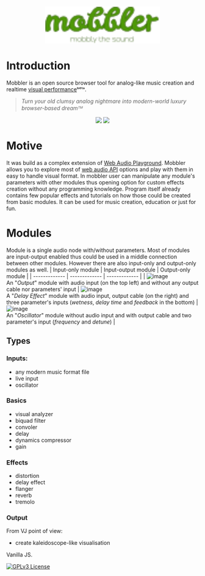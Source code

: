 <p align="center">
  <img src="https://github.com/Megaemce/mobbler/blob/main/img/mobbler.svg" width="300px" />
</p>

# Introduction
Mobbler is an open source browser tool for analog-like music creation and realtime [visual performance](https://en.wikipedia.org/wiki/VJing)ᵇᵉᵗᵃ.

>   <i>Turn your old clumsy analog nightmare into modern-world luxury browser-based dreamᵀᴹ</i>


<p align="center">
  <img src="https://live.staticflickr.com/7622/17016562038_748ce7f2a4_o.jpg" height="300px" />
  <img src="https://user-images.githubusercontent.com/1651451/142723543-7d896885-5441-489a-9774-fe7386e0e4a9.png" height="300px" />
</p>


# Motive
It was build as a complex extension of [Web Audio Playground](https://github.com/cwilso/WebAudio). Mobbler allows you to explore most of [web audio API](https://www.w3.org/TR/webaudio/) options and play with them in easy to handle visual format. In mobbler user can manipulate any module's parameters with other modules thus opening option for custom effects creation without any programming knowledge. Program itself already contains few popular effects and tutorials on how those could be created from basic modules. It can be used for music creation, education or just for fun. 

# Modules
Module is a single audio node with/without parameters. Most of modules are input-output enabled thus could be used in a middle connection between other modules. However there are also input-only and output-only modules as well.
| Input-only module  | Input-output module | Output-only module |
| ------------- | ------------- | ------------- |
| ![image](https://user-images.githubusercontent.com/1651451/142722525-0ef51027-109e-4cb4-ae16-235ccc8bf034.png) <br> An "_Output_" module with audio input (on the top left) and without any output cable nor parameters' input  | ![image](https://user-images.githubusercontent.com/1651451/142722506-8853efb0-4426-464b-bb81-5f92bdef9f8e.png) <br> A "_Delay Effect_" module with audio input, output cable (on the right) and three parameter's inputs (_wetness_, _delay time_ and _feedback_ in the bottom) | ![image](https://user-images.githubusercontent.com/1651451/142722517-e0c27f8b-f687-4dd3-a851-cc6d03cb6994.png) <br> An "_Oscillator_" module without audio input and with output cable and two parameter's input (_frequency_ and _detune_) |
## Types
### Inputs:
- any modern music format file
- live input
- oscillator

### Basics
- visual analyzer
- biquad filter
- convoler
- delay
- dynamics compressor
- gain

### Effects
- distortion
- delay effect
- flanger
- reverb
- tremolo

### Output

From VJ point of view:
- create kaleidoscope-like visualisation

Vanilla JS. 

[![GPLv3 License](https://img.shields.io/badge/License-GPL%20v3-yellow.svg)](https://opensource.org/licenses/)
